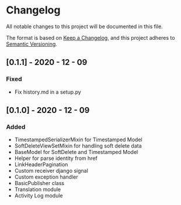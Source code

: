 # Changelog
All notable changes to this project will be documented in this file.

The format is based on [Keep a Changelog](https://keepachangelog.com/en/1.0.0/),
and this project adheres to [Semantic Versioning](https://semver.org/spec/v2.0.0.html).

## [0.1.1] - 2020 - 12 - 09
### Fixed
- Fix history.md in a setup.py 

## [0.1.0] - 2020 - 12 - 09
### Added
- TimestampedSerializerMixin for Timestamped Model
- SoftDeleteViewSetMixin for handling soft delete data 
- BaseModel for SoftDelete and Timestamped Model
- Helper for parse identity from href
- LinkHeaderPagination
- Custom receiver django signal
- Custom exception handler
- BasicPublisher class
- Translation module
- Activity Log module